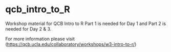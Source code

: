 # qcb_intro_to_R
Workshop material for QCB Intro to R
Part 1 is needed for Day 1
and Part 2 is needed for Day 2 & 3.

For more information please visit (<a href="https://qcb.ucla.edu/collaboratory/workshops/w3-intro-to-r/">https://qcb.ucla.edu/collaboratory/workshops/w3-intro-to-r/</a>)